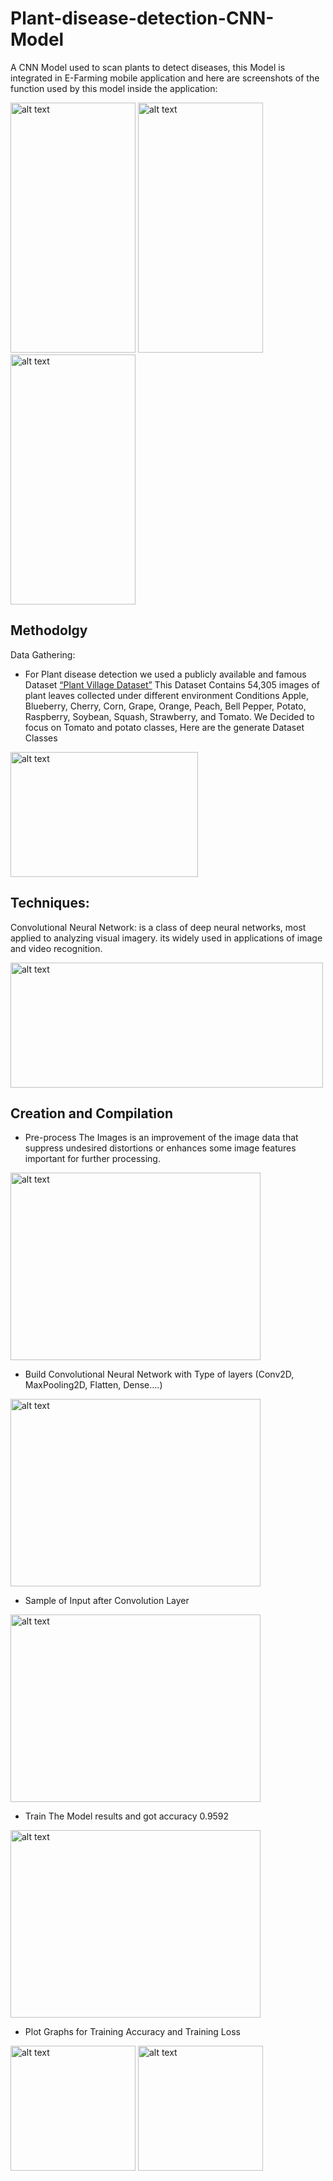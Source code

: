 # Plant-disease-detection-CNN-Model

A CNN Model used to scan plants to detect diseases, this Model is integrated in E-Farming mobile application and here are screenshots of the function used by this model inside the application:

<img src="https://user-images.githubusercontent.com/72973609/127567307-475f68ee-54f2-44d6-91b5-2a4d34b72c0e.jpg" alt="alt text" width="200" height="400"> <img src="https://user-images.githubusercontent.com/72973609/127567536-701867ec-d1ea-4f52-bef3-e57e81c1e9b4.jpg" alt="alt text" width="200" height="400"> <img src="https://user-images.githubusercontent.com/72973609/127567765-268f55d3-edbb-4693-a7c6-4dc871ebb297.jpg" alt="alt text" width="200" height="400">

## Methodolgy 

Data Gathering:
* For Plant disease detection
we used a publicly available and famous Dataset [“Plant Village Dataset”](https://www.kaggle.com/emmarex/plantdisease)
This Dataset Contains 54,305 images of plant leaves collected under different environment Conditions
Apple, Blueberry, Cherry, Corn, Grape, Orange, Peach, Bell Pepper, Potato, Raspberry, Soybean, Squash, Strawberry, and Tomato. 
We Decided to focus on Tomato and potato classes, Here are the generate Dataset Classes
<img src="https://user-images.githubusercontent.com/72973609/127651065-7fe7ab9f-fc89-4e66-8e48-adf43dbc6571.png" alt="alt text" width="300" height="200">


## Techniques:

Convolutional Neural Network: is a class of deep neural networks, most applied to analyzing visual imagery. its widely used in applications of image and video recognition.

<img src="https://user-images.githubusercontent.com/72973609/127575041-c73b3e28-9510-465d-8c8b-7ac991f5546e.png" alt="alt text" width="500" height="200">

## Creation and Compilation

* Pre-process The Images is an improvement of the image data that suppress undesired distortions or enhances some image features important for further processing.

<img src="https://user-images.githubusercontent.com/72973609/127650761-1268c6b2-1149-4585-bda1-35b46a86808c.png" alt="alt text" width="400" height="300">

* Build Convolutional Neural Network with Type of layers (Conv2D, MaxPooling2D, Flatten, Dense….) 
<img src="https://user-images.githubusercontent.com/72973609/127650694-683284fa-67a7-478f-9a05-6205862cd429.png" alt="alt text" width="400" height="300">

* Sample of Input after Convolution Layer 
<img src="https://user-images.githubusercontent.com/72973609/127650435-c7420629-5ff5-4e35-8e88-8be350bfeaac.png" alt="alt text" width="400" height="300">

* Train The Model results and got accuracy 0.9592

<img src="https://user-images.githubusercontent.com/72973609/127650706-67c85d9d-bd6d-4eef-8e56-f8381a95b631.png" alt="alt text" width="400" height="300">

* Plot Graphs for Training Accuracy and Training Loss

<img src="https://user-images.githubusercontent.com/72973609/127650719-9145a664-28d9-414f-8377-ec8b9cc1448b.png" alt="alt text" width="200" height="200"> <img src="https://user-images.githubusercontent.com/72973609/127650729-064ab382-8b05-4b5b-8aa3-0b84022efcf0.png" alt="alt text" width="200" height="200">

